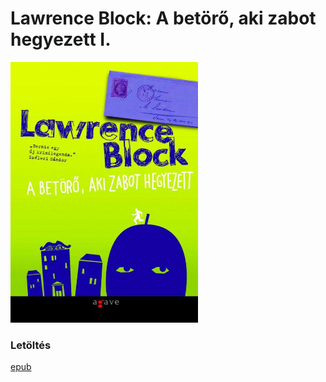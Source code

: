 # <a name="id_626">Lawrence Block: A betörő, aki zabot hegyezett I. </a>
<img src="https://github.com/BercziSandor/calibre_lib/raw/main/libs/main/Lawrence%20Block/A%20betoro%2C%20aki%20zabot%20hegyezett%20I_%20%28626%29/cover.jpg" alt="cover" width="300"/>

### Letöltés
[epub](https://github.com/BercziSandor/calibre_lib/raw/main/libs/main/Lawrence%20Block/A%20betoro%2C%20aki%20zabot%20hegyezett%20I_%20%28626%29/A%20betoro%2C%20aki%20zabot%20hegyezett%20I%20-%20Lawrence%20Block.epub)


